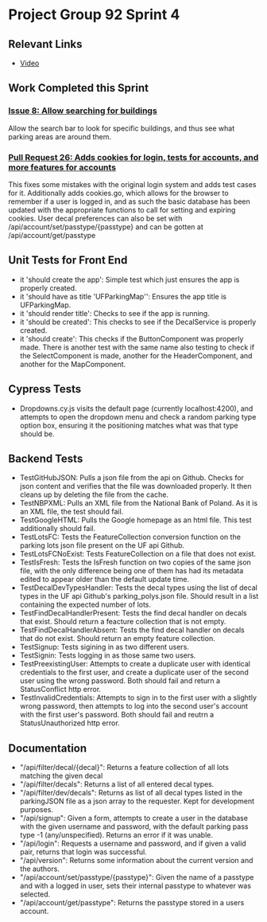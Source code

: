 # Project Group 92 Sprint 4

## Relevant Links

- [Video]()

## Work Completed this Sprint

### [Issue 8: Allow searching for buildings](https://github.com/burschc/CEN3031-Project-Group92/issues/8)
Allow the search bar to look for specific buildings, and thus see what parking areas are around them.

### [Pull Request 26: Adds cookies for login, tests for accounts, and more features for accounts](https://github.com/burschc/CEN3031-Project-Group92/pull/26)
This fixes some mistakes with the original login system and adds test cases for it. 
Additionally adds cookies.go, which allows for the browser to remember if a user is logged in, and as such the basic database has been updated with the appropriate functions to call for setting and expiring cookies.
User decal preferences can also be set with /api/account/set/passtype/{passtype} and can be gotten at /api/account/get/passtype

## Unit Tests for Front End
- it 'should create the app': Simple test which just ensures the app is properly created.
- it 'should have as title 'UFParkingMap'': Ensures the app title is UFParkingMap.
- it 'should render title': Checks to see if the app is running.
- it 'should be created': This checks to see if the DecalService is properly created.
- it 'should create': This checks if the ButtonComponent was properly made. There is another test with the same name also testing to check if the SelectComponent is made, another for the HeaderComponent, and another for the MapComponent. 

## Cypress Tests
- Dropdowns.cy.js visits the default page (currently localhost:4200), and attempts to open the dropdown menu and check a random parking type option box, ensuring it the positioning matches what was that type should be.

## Backend Tests
- TestGitHubJSON: Pulls a json file from the api on Github. Checks for json content and verifies that the file was downloaded properly. It then cleans up by deleting the file from the cache.
- TestNBPXML: Pulls an XML file from the National Bank of Poland. As it is an XML file, the test should fail.
- TestGoogleHTML: Pulls the Google homepage as an html file. This test additionally should fail.
- TestLotsFC: Tests the FeatureCollection conversion function on the parking lots json file present on the UF api Github.
- TestLotsFCNoExist: Tests FeatureCollection on a file that does not exist. 
- TestIsFresh: Tests the IsFresh function on two copies of the same json file, with the only difference being one of them has had its metadata edited to appear older than the default update time.
- TestDecalDevTypesHandler: Tests the decal types using the list of decal types in the UF api Github's parking_polys.json file. Should result in a list containing the expected number of lots.
- TestFindDecalHandlerPresent: Tests the find decal handler on decals that exist. Should return a feacture collection that is not empty. 
- TestFindDecalHandlerAbsent: Tests the find decal handler on decals that do not exist. Should return an empty feature collection.
- TestSignup: Tests sigining in as two different users. 
- TestSignin: Tests logging in as those same two users.
- TestPreexistingUser: Attempts to create a duplicate user with identical credentials to the first user, and create a duplicate user of the second user using the wrong password. Both should fail and return a StatusConflict http error.
- TestInvalidCredentials: Attempts to sign in to the first user with a slightly wrong password, then attempts to log into the second user's account with the first user's password. Both should fail and reutrn a StatusUnauthorized http error.

## Documentation
- "/api/filter/decal/{decal}": Returns a feature collection of all lots matching the given decal
- "/api/filter/decals": Returns a list of all entered decal types.
- "/api/filter/dev/decals": Returns as list of all decal types listed in the parkingJSON file as a json array to the requester. Kept for development purposes.
- "/api/signup": Given a form, attempts to create a user in the database with the given username and password, with the default parking pass type -1 (any/unspecified). Returns an error if it was unable.
- "/api/login": Requests a username and password, and if given a valid pair, returns that login was successful. 
- "/api/version": Returns some information about the current version and the authors.
- "/api/account/set/passtype/{passtype}": Given the name of a passtype and with a logged in user, sets their internal passtype to whatever was selected. 
- "/api/account/get/passtype": Returns the passtype stored in a users account.
